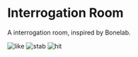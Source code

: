 # Interrogation Room
A interrogation room, inspired by Bonelab.

<img title="like" alt="like" src="https://thumb.modcdn.io/mods/e34f/4092443/thumb_1020x2000/like.jpg">
<img title="stab" alt="stab" src="https://thumb.modcdn.io/mods/e34f/4092443/crop_1280x720/hithammer.jpg">
<img title="hit" alt="hit" src="https://thumb.modcdn.io/mods/e34f/4092443/crop_1280x720/two.1.jpg">